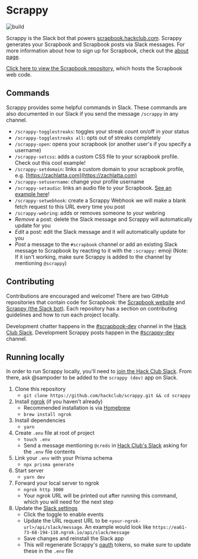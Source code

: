 # Scrappy

![build](https://github.com/hackclub/scrappy/workflows/build/badge.svg)

Scrappy is the Slack bot that powers [scrapbook.hackclub.com](https://scrapbook.hackclub.com). Scrappy generates your Scrapbook and Scrapbook posts via Slack messages. For more information about how to sign up for Scrapbook, check out the [about page](https://scrapbook.hackclub.com/about).

[Click here to view the Scrapbook repository](https://github.com/hackclub/scrapbook), which hosts the Scrapbook web code.

## Commands

Scrappy provides some helpful commands in Slack. These commands are also documented in our Slack if you send the message `/scrappy` in any channel.

- `/scrappy-togglestreaks`: toggles your streak count on/off in your status
- `/scrappy-togglestreaks all`: opts out of streaks completely
- `/scrappy-open`: opens your scrapbook (or another user's if you specify a username)
- `/scrappy-setcss`: adds a custom CSS file to your scrapbook profile. Check out this cool example!
- `/scrappy-setdomain`: links a custom domain to your scrapbook profile, e.g. [https://zachlatta.com](https://zachlatta.com)
- `/scrappy-setusername`: change your profile username
- `/scrappy-setaudio`: links an audio file to your Scrapbook. [See an example here](https://scrapbook.hackclub.com/matthew)!
- `/scrappy-setwebhook`: create a Scrappy Webhook we will make a blank fetch request to this URL every time you post
- `/scrappy-webring`: adds or removes someone to your webring
- _Remove_ a post: delete the Slack message and Scrappy will automatically update for you
- _Edit_ a post: edit the Slack message and it will automatically update for you
- _Post_ a message to the `#scrapbook` channel or add an existing Slack message to Scrapbook by reacting to it with the `:scrappy:` emoji (Note: If it isn't working, make sure Scrappy is added to the channel by mentioning `@scrappy`)

## Contributing

Contributions are encouraged and welcome! There are two GitHub repositories that contain code for Scrapbook: the [Scrapbook website](https://github.com/hackclub/scrapbook#contributing) and [Scrappy (the Slack bot)](https://github.com/hackclub/scrappy#contributing). Each repository has a section on contributing guidelines and how to run each project locally.

Development chatter happens in the [#scrapbook-dev](https://app.slack.com/client/T0266FRGM/C035D6S6TFW) channel in the [Hack Club Slack](https://hackclub.com/slack/). Development Scrappy posts happen in the [#scrappy-dev](https://app.slack.com/client/T0266FRGM/C01NQTDFUR5) channel.

## Running locally

In order to run Scrappy locally, you'll need to [join the Hack Club Slack](https://hackclub.com/slack). From there, ask @sampoder to be added to the `scrappy (dev)` app on Slack.

1. Clone this repository
   - `git clone https://github.com/hackclub/scrappy.git && cd scrappy`
1. Install [ngrok](https://dashboard.ngrok.com/get-started/setup) (if you haven't already)
   - Recommended installation is via [Homebrew](https://brew.sh/)
   - `brew install ngrok`
1. Install dependencies
   - `yarn`
1. Create `.env` file at root of project
   - `touch .env`
   - Send a message mentioning `@creds` in [Hack Club's Slack](https://hackclub.com/slack/) asking for the `.env` file contents
1. Link your `.env` with your Prisma schema
   - `npx prisma generate`
1. Start server
   - `yarn dev`
1. Forward your local server to ngrok
   - `ngrok http 3000`
   - Your ngrok URL will be printed out after running this command, which you will need for the next step
1. Update the [Slack settings](https://api.slack.com/apps/A015DCRTT43/event-subscriptions?)
   - Click the toggle to enable events
   - Update the URL request URL to be `<your-ngrok-url>/api/slack/message`. An example would look like `https://ea61-73-68-194-110.ngrok.io/api/slack/message`
   - Save changes and reinstall the Slack app
   - This will regenerate Scrappy's [oauth](https://api.slack.com/apps/A015DCRTT43/oauth?) tokens, so make sure to update these in the `.env` file
